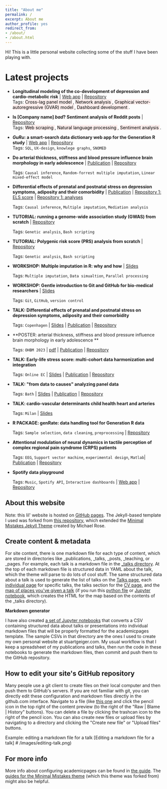 ```yaml
---
title: "About me"
permalink: /
excerpt: About me
author_profile: yes
redirect_from:
- /about/
- /about.html
---
```


Hi! This is a little personal website collecting some of the stuff I have been playing with. 

Latest projects
======

- **Longitudinal modeling of the co-development of depression and cardio-metabolic risk** \|
  [Web app](https://longit-comorbidity.onrender.com) \| 
  [Repository](https://github.com/SereDef/comorb-longit-project) \
  Tags: 
  <mark style="background-color: #fdedec"> Cross-lag panel model </mark>, 
  <mark style="background-color: #fdedec"> Network analysis </mark>, 
  <mark style="background-color: #fdedec"> Graphical vector-autoregressive (GVAR) model </mark>, 
  <mark style="background-color: #fdedec"> Dashboard development </mark>.

- **Is [Company name] _bad_? Sentiment analysis of Reddit posts** \| 
  [Repository]() \
  Tags:
  <mark style="background-color: #fdedec"> Web scraping </mark>, 
  <mark style="background-color: #fdedec"> Natural language processing </mark>, 
  <mark style="background-color: #fdedec"> Sentiment analysis </mark>.

- **_GuRu_: a smart-search data dictionary web app for the Generation R study** \| 
  [Web app]() \| [Repository]() \
  Tags: `SQL`, `UX-design`, `knowlege graphs`, `SNOMED`

- **Do arterial thickness, stiffness and blood pressure influence brain morphology in early adolescence** | [Publication]() | [Repository]()

  Tags: `Causal inference`, `Random-forrest multiple imputation`, `Linear mixed-effect model` 

- **Differential effects of prenatal and postnatal stress on depression symptoms, adiposity and their comorbidity** | [Publication]() | [Repository 1: ELS score]() | [Repository 1: analyses]()

  Tags: `Causal inference`, `Multiple imputation`, `Mediation analysis` 

- **TUTORIAL: running a genome-wide association study (GWAS) from scratch**  | [Repository]()

  Tags: `Genetic analysis`, `Bash scripting`
  
- **TUTORIAL: Polygenic risk score (PRS) analysis from scratch**  | [Repository]()

  Tags: `Genetic analysis`, `Bash scripting`

- **WORKSHOP: Multiple imputation in R: why and how** | [Slides]()

  Tags: `Multiple imputation`, `Data simualtion`, `Parallel processing` 

- **WORKSHOP: Gentle introduction to Git and GitHub for bio-medical researchers** | [Slides]()

  Tags: `Git`, `GitHub`, `version control`
  
- **TALK: Differential effects of prenatal and postnatal stress on depression symptoms, adiposity and their comorbidity**

  Tags: `Copenhagen` | [Slides]() | [Publication]() | [Repository]()

- **POSTER: arterial thickness, stiffness and blood pressure influence brain morphology in early adolescence **

  Tags: `OHBM 2023` | [pdf]() | [Publication]() | [Repository]()
  
- **TALK: Early-life stress score: multi-cohort data harmonization and integration**

  Tags: `Online EC` | [Slides]() | [Publication]() | [Repository]()

- **TALK: "from data to causes" analyzing panel data**

  Tags: `Bath` | [Slides]() | [Publication]() | [Repository]()

- **TALK: cardio-vascular determinants child health heart and arteries**

  Tags: `Milan` | [Slides]()

- **R PACKAGE: genRate: data handling tool for Generation R data**

  Tags: `Sample selection`, `data cleaning`, `preprocessing` | [Repository]()
  
- **Attentional modulation of neural dynamics in tactile perception of complex regional pain syndrome (CRPS) patients**

  Tags: `EEG`, `Support vector machine`, `experimental design`, `Matlab`| [Publication]() | [Repository]()
  
  
- **Spotify data playground**

  Tags: `Music`, `Spotify API`, `Interactive dashboards` | [Web app]() | [Repository]()


About this website
------

Note: this lil' website is hosted on [GitHub pages](https://pages.github.com). The Jekyll-based template I used was forked from [this repository](https://github.com/academicpages/academicpages.github.io), which extended the [Minimal Mistakes Jekyll Theme](https://mmistakes.github.io/minimal-mistakes/) created by Michael Rose.

Create content & metadata
------
For site content, there is one markdown file for each type of content, which are stored in directories like _publications, _talks, _posts, _teaching, or _pages. For example, each talk is a markdown file in the [_talks directory](). At the top of each markdown file is structured data in YAML about the talk, which the theme will parse to do lots of cool stuff. The same structured data about a talk is used to generate the list of talks on the [Talks page](), each [individual page](https://academicpages.github.io/talks/2012-03-01-talk-1) for specific talks, the talks section for the [CV page](https://academicpages.github.io/cv), and the [map of places you've given a talk](https://academicpages.github.io/talkmap.html) (if you run this [python file](https://github.com/academicpages/academicpages.github.io/blob/master/talkmap.py) or [Jupyter notebook](https://github.com/academicpages/academicpages.github.io/blob/master/talkmap.ipynb), which creates the HTML for the map based on the contents of the _talks directory).

**Markdown generator**

I have also created [a set of Jupyter notebooks](https://github.com/academicpages/academicpages.github.io/tree/master/markdown_generator
) that converts a CSV containing structured data about talks or presentations into individual markdown files that will be properly formatted for the academicpages template. The sample CSVs in that directory are the ones I used to create my own personal website at stuartgeiger.com. My usual workflow is that I keep a spreadsheet of my publications and talks, then run the code in these notebooks to generate the markdown files, then commit and push them to the GitHub repository.

How to edit your site's GitHub repository
------
Many people use a git client to create files on their local computer and then push them to GitHub's servers. If you are not familiar with git, you can directly edit these configuration and markdown files directly in the github.com interface. Navigate to a file (like [this one](https://github.com/academicpages/academicpages.github.io/blob/master/_talks/2012-03-01-talk-1.md) and click the pencil icon in the top right of the content preview (to the right of the "Raw | Blame | History" buttons). You can delete a file by clicking the trashcan icon to the right of the pencil icon. You can also create new files or upload files by navigating to a directory and clicking the "Create new file" or "Upload files" buttons. 

Example: editing a markdown file for a talk
[Editing a markdown file for a talk] # /images/editing-talk.png)

For more info
------
More info about configuring academicpages can be found in [the guide](https://academicpages.github.io/markdown/). The [guides for the Minimal Mistakes theme](https://mmistakes.github.io/minimal-mistakes/docs/configuration/) (which this theme was forked from) might also be helpful.
